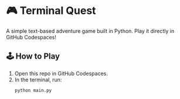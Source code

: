 # 🎮 Terminal Quest

A simple text-based adventure game built in Python. Play it directly in GitHub Codespaces!

## 🕹 How to Play

1. Open this repo in GitHub Codespaces.
2. In the terminal, run:  
   ```bash
   python main.py